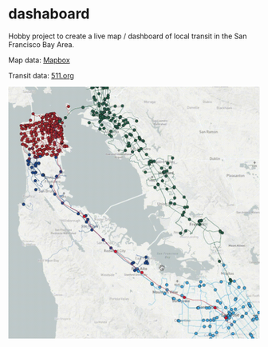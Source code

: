 # dashaboard

Hobby project to create a live map / dashboard of local transit in the San Francisco Bay Area.

Map data: [Mapbox](https://www.mapbox.com/)

Transit data: [511.org](https://511.org/open-data/transit)

![dashaboard](./assets/dashaboard.gif)
